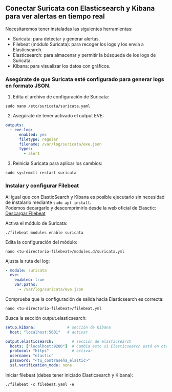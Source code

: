 ## Conectar Suricata con Elasticsearch y Kibana para ver alertas en tiempo real
Necesitaremos tener instaladas las siguientes herramientas:
* Suricata: para detectar y generar alertas.
* Filebeat (módulo Suricata): para recoger los logs y los envía a Elasticsearch.
* Elasticsearch: para almacenar y permitir la búsqueda de los logs de Suricata.
* Kibana: para visualizar los datos con gráficos.

### Asegúrate de que Suricata esté configurado para generar logs en formato JSON. 
1. Edita el archivo de configuración de Suricata:
```
sudo nano /etc/suricata/suricata.yaml
```
2. Asegúrate de tener activado el output EVE:
```yaml
outputs:
  - eve-log:
      enabled: yes
      filetype: regular
      filename: /var/log/suricata/eve.json
      types:
        - alert

```
3. Reinicia Suricata para aplicar los cambios:
```
sudo systemctl restart suricata
```

### Instalar y configurar Filebeat
Al igual que con ElasticSearch y Kibana es posible ejecutarlo sin necesidad de instalarlo mediante `sudo apt install`.<br>
Podemos decargarlo y descomprimirlo desde la web oficial de Elasctic: [Descargar FIlebeat](https://www.elastic.co/downloads/beats/filebeat) 

Activa el módulo de Suricata:
```
./filebeat modules enable suricata
```
Edita la configuración del módulo:
```
nano <tu-directorio-filebeat>/modules.d/suricata.yml
```
Ajusta la ruta del log:
```yaml
- module: suricata
  eve:
    enabled: true
    var.paths:
      - /var/log/suricata/eve.json
```
Comprueba que la configuración de salida hacia Elasticsearch es correcta:
```
nano <tu-directorio-filebeat>/filebeat.yml
```
Busca la sección output.elasticsearch:
```yaml
setup.kibana:              # sección de kibana
  host: "localhost:5601"   # activar

output.elasticsearch:        # sección de elasticsearch
  hosts: ["localhost:9200"]  # Cambia esto si Elasticsearch está en otro servidor
  protocol: "https"          # activar
  username: "elastic"
  password: "<tu_contraseña_elastic>"
  ssl.verification_mode: none
```
Iniciar filebeat (debes tener iniciado Elasticsearch y Kibana):
```
./filebeat -c filebeat.yaml -e
```
